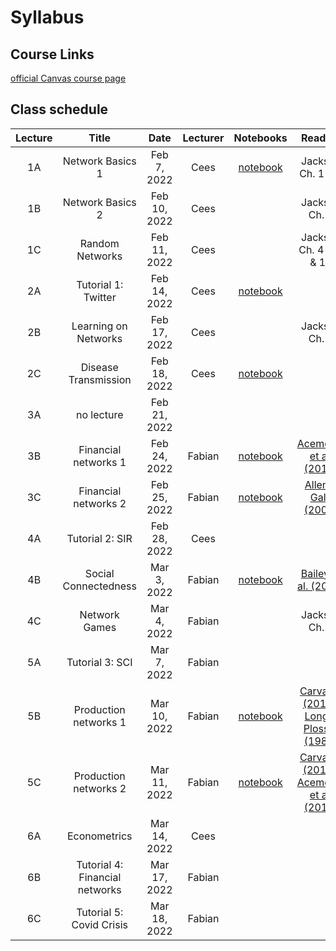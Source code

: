 # Syllabus

## Course Links

[official Canvas course page](https://canvas.uva.nl/courses/29557)

## Class schedule

| Lecture | Title | Date | Lecturer | Notebooks | Reading |
|:-------:|:-----:|:----:|:--------:|:---------:|:-------:|
| 1A | Network Basics 1      | Feb  7, 2022 | Cees   | [notebook](/notebooks/notebooks_first-networks) | Jackson Ch. 1 & 2 |
| 1B | Network Basics 2      | Feb 10, 2022 | Cees   |  | Jackson Ch. 3 |
| 1C | Random Networks       | Feb 11, 2022 | Cees   |  | Jackson Ch. 4--6 & 11 |
| 2A | Tutorial 1: Twitter   | Feb 14, 2022 | Cees   | [notebook](/notebooks/notebooks_twitter) | |
| 2B | Learning on Networks  | Feb 17, 2022 | Cees   |  | Jackson Ch. 8 |
| 2C | Disease Transmission  | Feb 18, 2022 | Cees   | [notebook](/notebooks/notebooks_disease)  | |
| 3A | no lecture            | Feb 21, 2022 |        |                        | |
| 3B | Financial networks 1  | Feb 24, 2022 | Fabian | [notebook](/notebooks/notebooks_banks)    | [Acemoglu et al. (2015)](https://www.aeaweb.org/articles?id=10.1257/aer.20130456) |
| 3C | Financial networks 2  | Feb 25, 2022 | Fabian | [notebook](/notebooks/notebooks_banks)    | [Allen & Gale (2000)](https://www.jstor.org/stable/10.1086/262109) |
| 4A | Tutorial 2: SIR       | Feb 28, 2022 | Cees   |                        | |
| 4B | Social Connectedness  | Mar  3, 2022 | Fabian | [notebook](/notebooks/notebooks_facebook) | [Bailey et al. (2018)](https://www.aeaweb.org/articles?id=10.1257/jep.32.3.259) | 
| 4C | Network Games         | Mar  4, 2022 | Fabian | | Jackson Ch. 9 |
| 5A | Tutorial 3: SCI       | Mar  7, 2022 | Fabian | | |
| 5B | Production networks 1 | Mar 10, 2022 | Fabian | [notebook](/notebooks/notebooks_production) | [Carvalho (2014)](https://www.aeaweb.org/articles.php?doi=10.1257/jep.28.4.23), [Long & Plosser (1982)](https://www.jstor.org/stable/1840430) |
| 5C | Production networks 2 | Mar 11, 2022 | Fabian | [notebook](/notebooks/notebooks_production) | [Carvalho (2014)](https://www.aeaweb.org/articles.php?doi=10.1257/jep.28.4.23), [Acemoglu et al. (2012)](https://economics.mit.edu/files/8135) |
| 6A | Econometrics          | Mar 14, 2022 | Cees   | | |
| 6B | Tutorial 4: Financial networks | Mar 17, 2022 | Fabian | | |
| 6C | Tutorial 5: Covid Crisis       | Mar 18, 2022 | Fabian | | |



